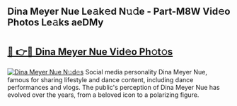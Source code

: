 ## Dina Meyer Nue Le𝚊k𝚎d N𝚞𝚍e - Part-M8W Vid𝚎o Photos Le𝚊ks aeDMy

# <h2><a href="http://fb4fpij.evod.top/?m=Dina+Meyer+Nue">🔗 👉🔴 Dina Meyer Nue Vid𝚎o Ph𝚘t𝚘s</a></h2>

[![Dina Meyer Nue N𝚞d𝚎s](https://i.imgur.com/8V9OHl7.gif)](http://fb4fpij.evod.top/?m=Dina+Meyer+Nue)
Social media personality Dina Meyer Nue, famous for sharing lifestyle and dance content, including dance performances and vlogs. The public's perception of Dina Meyer Nue has evolved over the years, from a beloved icon to a polarizing figure. 

